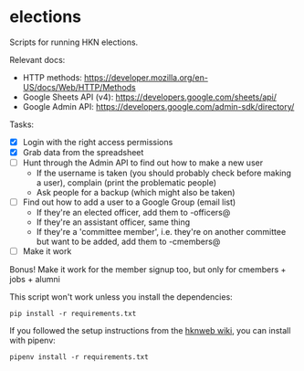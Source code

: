 elections
=========

Scripts for running HKN elections.

Relevant docs:
- HTTP methods: https://developer.mozilla.org/en-US/docs/Web/HTTP/Methods
- Google Sheets API (v4): https://developers.google.com/sheets/api/
- Google Admin API: https://developers.google.com/admin-sdk/directory/

Tasks:

- [x] Login with the right access permissions
- [x] Grab data from the spreadsheet
- [ ] Hunt through the Admin API to find out how to make a new user
  - If the username is taken (you should probably check before making a user), complain (print the problematic people)
  - Ask people for a backup (which might also be taken)
- [ ] Find out how to add a user to a Google Group (email list)
  - If they're an elected officer, add them to <comm>-officers@
  - If they're an assistant officer, same thing
  - If they're a 'committee member', i.e. they're on another committee but want to be added, add them to <comm>-cmembers@
- [ ] Make it work
  
Bonus! Make it work for the member signup too, but only for cmembers + jobs + alumni

This script won't work unless you install the dependencies:

```
pip install -r requirements.txt
```

If you followed the setup instructions from the [hknweb wiki](https://github.com/compserv/hknweb/wiki/Setup), you can install with pipenv:

```
pipenv install -r requirements.txt
```

